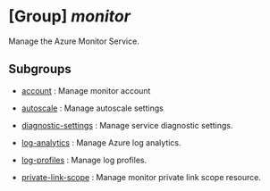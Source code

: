 # [Group] _monitor_

Manage the Azure Monitor Service.

## Subgroups

- [account](/Commands/monitor/account/readme.md)
: Manage monitor account

- [autoscale](/Commands/monitor/autoscale/readme.md)
: Manage autoscale settings

- [diagnostic-settings](/Commands/monitor/diagnostic-settings/readme.md)
: Manage service diagnostic settings.

- [log-analytics](/Commands/monitor/log-analytics/readme.md)
: Manage Azure log analytics.

- [log-profiles](/Commands/monitor/log-profiles/readme.md)
: Manage log profiles.

- [private-link-scope](/Commands/monitor/private-link-scope/readme.md)
: Manage monitor private link scope resource.

